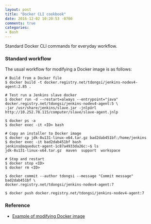 ```yaml
---
layout: post
title: "Docker CLI cookbook"
date: 2016-12-02 10:20:53 -0700
comments: true
categories: 
- Bash
---
```


Standard Docker CLI commands for everyday workflow.

<!--more-->

### Standard workflow

The usual workflow for modifying a Docker image is as follows:

``` plain Docker commands in workspace
# Build from a Docker file
$ docker build -t docker.registry.net/tdongsi/jenkins-nodev4-agent:2.85 .

# Test run a Jenkins slave docker
$ docker run -d --restart=always --entrypoint="java" docker.registry.net/tdongsi/jenkins-nodev4-agent:5 \
-jar /usr/share/jenkins/slave.jar -jnlpUrl http://10.252.78.115/computer/slave/slave-agent.jnlp

$ docker ps -a
$ docker exec -it <ID> bash

# Copy an installer to Docker image
$ docker cp jdk-8u131-linux-x64.tar.gz bad2dab451bf:/home/jenkins
$ docker exec -it bad2dab451bf bash
jenkins@aqueduct-agent-1c87a4933da26c:~$ ls
jdk-8u131-linux-x64.tar.gz  maven  support  workspace

# Stop and restart
$ docker stop <ID>
$ docker rm <ID>

$ docker commit --author tdongsi --message "Commit message" bad2dab451bf \ 
docker.registry.net/tdongsi/jenkins-nodev4-agent:7

$ docker push docker.registry.net/tdongsi/jenkins-nodev4-agent:7
```

### Reference

* [Example of modifying Docker image](http://tdongsi.github.io/blog/2017/01/25/docker-root-user-in-a-pod/)